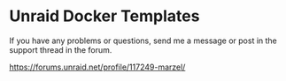 # Unraid Docker Templates

If you have any problems or questions, send me a message or post in the support thread in the forum.

https://forums.unraid.net/profile/117249-marzel/

